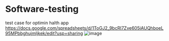 # Software-testing
test case for optimin halth app 
https://docs.google.com/spreadsheets/d/1ToGJ2_9bcRI7Zve605iAUQhboeL95MPbbghujmljkek/edit?usp=sharing
![image](https://github.com/AbhimanSinghYadav/Software-testing/assets/174694113/9f56023d-17cc-4bbe-9188-920b12b3ad48)
